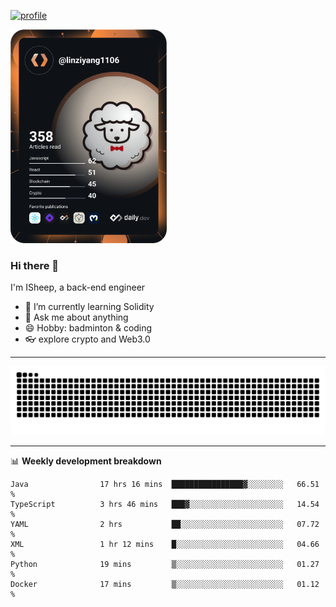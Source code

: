 [![profile](https://user-images.githubusercontent.com/54968314/208005045-e4b42f3b-833d-4242-bfcc-e764865553a2.svg)](https://www.calligrapher.ai/)

<a href="https://app.daily.dev/linziyang1106"><img src="/devcard.png" width="250" alt="ISheep's Dev Card"/></a>

### Hi there 🐏

I'm ISheep, a back-end engineer

- 🔭 I’m currently learning Solidity
- 💬 Ask me about anything
- 😄 Hobby: badminton & coding
- 👓 explore crypto and Web3.0

-------

![](https://raw.githubusercontent.com/ISheepp/ISheepp/output/github-contribution-grid-snake.svg)

-------

📊 **Weekly development breakdown**
<!--START_SECTION:waka-->

```text
Java                17 hrs 16 mins  ████████████████▓░░░░░░░░   66.51 %
TypeScript          3 hrs 46 mins   ███▓░░░░░░░░░░░░░░░░░░░░░   14.54 %
YAML                2 hrs           ██░░░░░░░░░░░░░░░░░░░░░░░   07.72 %
XML                 1 hr 12 mins    █░░░░░░░░░░░░░░░░░░░░░░░░   04.66 %
Python              19 mins         ▒░░░░░░░░░░░░░░░░░░░░░░░░   01.27 %
Docker              17 mins         ▒░░░░░░░░░░░░░░░░░░░░░░░░   01.12 %
```

<!--END_SECTION:waka-->
